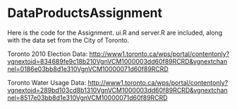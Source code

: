 DataProductsAssignment
======================

Here is the code for the Assignment.   ui.R and server.R are included, along with the data set from the City of Toronto.

Toronto 2010 Election Data: http://www1.toronto.ca/wps/portal/contentonly?vgnextoid=834689fe9c18b210VgnVCM1000003dd60f89RCRD&vgnextchannel=0186e03bb8d1e310VgnVCM10000071d60f89RCRD

Toronto Water Usage Data: http://www1.toronto.ca/wps/portal/contentonly?vgnextoid=289bd103cd8b1310VgnVCM1000003dd60f89RCRD&vgnextchannel=8517e03bb8d1e310VgnVCM10000071d60f89RCRD

